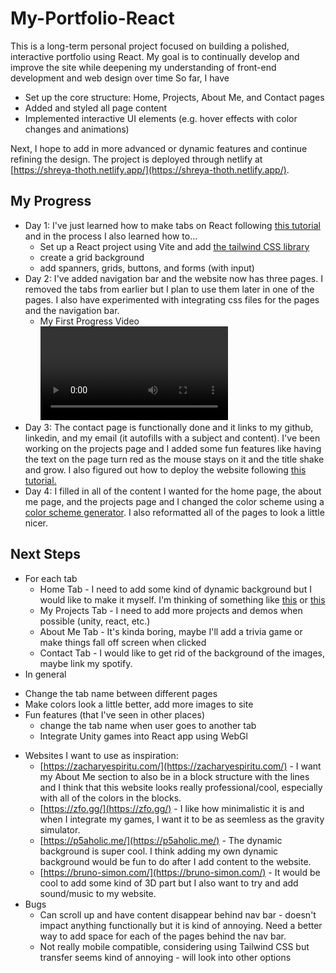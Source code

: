 # My-Portfolio-React

This is a long-term personal project focused on building a polished, interactive portfolio using React. My goal is to continually develop and improve the site while deepening my understanding of front-end development and web design over time So far, I have
- Set up the core structure: Home, Projects, About Me, and Contact pages
- Added and styled all page content
- Implemented interactive UI elements (e.g. hover effects with color changes and animations)

Next, I hope to add in more advanced or dynamic features and continue refining the design. The project is deployed through netlify at [https://shreya-thoth.netlify.app/](https://shreya-thoth.netlify.app/).

## My Progress
* Day 1: I've just learned how to make tabs on React following [this tutorial](https://www.youtube.com/watch?v=oTzKdpPa3J4) and in the process I also learned how to...
  - Set up a React project using Vite and add [the tailwind CSS library](https://tailwindcss.com/docs/guides/vite)
  - create a grid background
  - add spanners, grids, buttons, and forms (with input)
* Day 2: I've added navigation bar and the website now has three pages. I removed the tabs from earlier but I plan to use them later in one of the pages. I also have experimented with integrating css files for the pages and the navigation bar.
    - My First Progress Video
      <video src="https://github.com/user-attachments/assets/0cf9cc9e-3785-4b3a-a422-7669d401af2f"></video>
* Day 3: The contact page is functionally done and it links to my github, linkedin, and my email (it autofills with a subject and content). I've been working on the projects page and I added some fun features like having the text on the page turn red as the mouse stays on it and the title shake and grow. I also figured out how to deploy the website following [this tutorial.](https://www.youtube.com/watch?v=XMGOfJxnH7s&t=3s)
* Day 4: I filled in all of the content I wanted for the home page, the about me page, and the projects page and I changed the color scheme using a [color scheme generator](https://coolors.co/). I also reformatted all of the pages to look a little nicer. 
  
 ## Next Steps
 * For each tab
     - Home Tab - I need to add some kind of dynamic background but I would like to make it myself. I'm thinking of something like [this](https://p5aholic.me/) or [this](https://vincentgarreau.com/particles.js/)
     - My Projects Tab - I need to add more projects and demos when possible (unity, react, etc.)
     - About Me Tab - It's kinda boring, maybe I'll add a trivia game or make things fall off screen when clicked
     - Contact Tab - I would like to get rid of the background of the images, maybe link my spotify.
  * In general  
   - Change the tab name between different pages
   - Make colors look a little better, add more images to site
   - Fun features (that I've seen in other places)
       * change the tab name when user goes to another tab
       * Integrate Unity games into React app using WebGl
    
 * Websites I want to use as inspiration:
     - [https://zacharyespiritu.com/](https://zacharyespiritu.com/) - I want my About Me section to also be in a block structure with the lines and I think that this website looks really professional/cool, especially with all of the colors in the blocks.
     - [https://zfo.gg/](https://zfo.gg/) - I like how minimalistic it is and when I integrate my games, I want it to be as seemless as the gravity simulator.
     - [https://p5aholic.me/](https://p5aholic.me/) - The dynamic background is super cool. I think adding my own dynamic background would be fun to do after I add content to the website.
     - [https://bruno-simon.com/](https://bruno-simon.com/) - It would be cool to add some kind of 3D part but I also want to try and add sound/music to my website.
 * Bugs
   - Can scroll up and have content disappear behind nav bar - doesn't impact anything functionally but it is kind of annoying. Need a better way to add space for each of the pages behind the nav bar.
   - Not really mobile compatible, considering using Tailwind CSS but transfer seems kind of annoying - will look into other options

